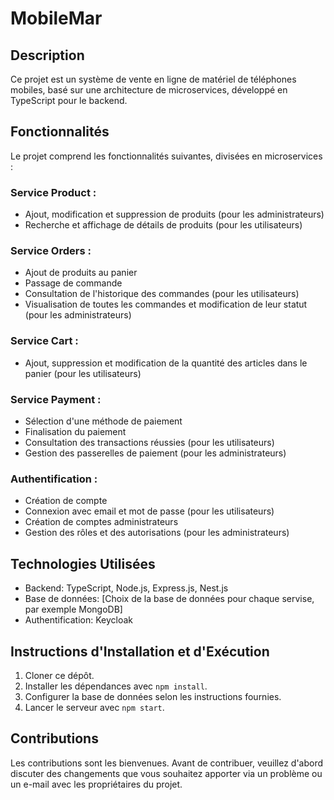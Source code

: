 # MobileMar 

## Description
Ce projet est un système de vente en ligne de matériel de téléphones mobiles, basé sur une architecture de microservices, développé en TypeScript pour le backend.

## Fonctionnalités
Le projet comprend les fonctionnalités suivantes, divisées en microservices :

### Service Product :
- Ajout, modification et suppression de produits (pour les administrateurs)
- Recherche et affichage de détails de produits (pour les utilisateurs)

### Service Orders :
- Ajout de produits au panier
- Passage de commande
- Consultation de l'historique des commandes (pour les utilisateurs)
- Visualisation de toutes les commandes et modification de leur statut (pour les administrateurs)

### Service Cart :
- Ajout, suppression et modification de la quantité des articles dans le panier (pour les utilisateurs)

### Service Payment :
- Sélection d'une méthode de paiement
- Finalisation du paiement
- Consultation des transactions réussies (pour les utilisateurs)
- Gestion des passerelles de paiement (pour les administrateurs)

### Authentification  :
- Création de compte
- Connexion avec email et mot de passe (pour les utilisateurs)
- Création de comptes administrateurs
- Gestion des rôles et des autorisations (pour les administrateurs)

## Technologies Utilisées
- Backend: TypeScript, Node.js, Express.js, Nest.js
- Base de données: [Choix de la base de données pour chaque servise, par exemple MongoDB]
- Authentification: Keycloak

## Instructions d'Installation et d'Exécution
1. Cloner ce dépôt.
2. Installer les dépendances avec `npm install`.
3. Configurer la base de données selon les instructions fournies.
4. Lancer le serveur avec `npm start`.

## Contributions
Les contributions sont les bienvenues. Avant de contribuer, veuillez d'abord discuter des changements que vous souhaitez apporter via un problème ou un e-mail avec les propriétaires du projet.
